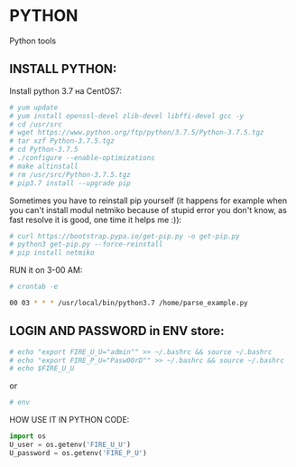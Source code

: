 # PYTHON
Python tools

INSTALL PYTHON:
------------------------------------------------------------
Install python 3.7 на CentOS7:

```sh
# yum update
# yum install openssl-devel zlib-devel libffi-devel gcc -y
# cd /usr/src 
# wget https://www.python.org/ftp/python/3.7.5/Python-3.7.5.tgz
# tar xzf Python-3.7.5.tgz
# cd Python-3.7.5 
# ./configure --enable-optimizations 
# make altinstall
# rm /usr/src/Python-3.7.5.tgz
# pip3.7 install --upgrade pip
```

Sometimes you have to reinstall pip yourself (it happens for example when you can't install modul netmiko because of stupid error you don't know, as fast resolve it is good, one time it helps me :)):

```sh
# curl https://bootstrap.pypa.io/get-pip.py -o get-pip.py
# python3 get-pip.py --force-reinstall
# pip install netmiko
```
RUN it on 3-00 AM: 
```sh
# crontab -e

00 03 * * * /usr/local/bin/python3.7 /home/parse_example.py
```

LOGIN AND PASSWORD in ENV store:
------------------------------------------------------------
```sh
# echo "export FIRE_U_U="admin"" >> ~/.bashrc && source ~/.bashrc
# echo "export FIRE_P_U="Pasw00rD"" >> ~/.bashrc && source ~/.bashrc
# echo $FIRE_U_U
```
or

```sh
# env
```

HOW USE IT IN PYTHON CODE:

```py
import os
U_user = os.getenv('FIRE_U_U')
U_password = os.getenv('FIRE_P_U')
```
